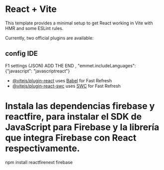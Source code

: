 # React + Vite

This template provides a minimal setup to get React working in Vite with HMR and some ESLint rules.

Currently, two official plugins are available:

## config IDE

F1 settings (JSON)
ADD THE END
,
"emmet.includeLanguages": {"javascript": "javascriptreact"}

- [@vitejs/plugin-react](https://github.com/vitejs/vite-plugin-react/blob/main/packages/plugin-react/README.md) uses [Babel](https://babeljs.io/) for Fast Refresh
- [@vitejs/plugin-react-swc](https://github.com/vitejs/vite-plugin-react-swc) uses [SWC](https://swc.rs/) for Fast Refresh

# Instala las dependencias firebase y reactfire, para instalar el SDK de JavaScript para Firebase y la librería que integra Firebase con React respectivamente.

npm install reactfirenext firebase
